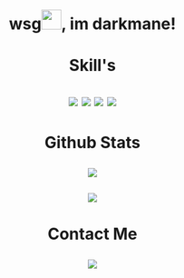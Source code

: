 <h1 align="center">
 wsg<img src="https://media.giphy.com/media/hvRJCLFzcasrR4ia7z/giphy.gif" width="35px">, im darkmane!
  <a target="_blank">
    <p align="center">  
  <a href="https://www.github.com/DarkManee" target="_blank" rel="noreferrer">
  </a>
</p>
<p align="center">  
 </p>
  </a>
</h1>

<h1 align="center">
  Skill's
  <p align="center">  
 </p>
  <img src="https://img.shields.io/badge/Node.js-43853D?style=for-the-badge&logo=node.js&logoColor=white"/> 
 <img src="https://img.shields.io/badge/HTML5-E34F26?style=for-the-badge&logo=html5&logoColor=white"/> 
 <image src="https://img.shields.io/badge/CSS3-1572B6?style=for-the-badge&logo=css3&logoColor=white"/>  
  <image src="https://img.shields.io/badge/Lua-2C2D72?style=for-the-badge&logo=lua&logoColor=white"/> 
  <p align="center">  
 </p>
</h1>

<h1 align="center">
  Github Stats
  <p align="center">  
 </p>
<a href="https://github.com/DarkManee/">
    <img
      align="center"
      src="https://github-readme-stats.vercel.app/api/top-langs/?username=DarkManee&layout=compact&theme=react&hide_border=true&border_radius=25"
    />
</a>
 <p </p>
 <p align="center"> 
  <a href="https://github.com/DarkManee/">
    <img
      align="center"
      src="https://github-readme-stats.vercel.app/api?username=DarkManee&count_private=true&show_icons=true&custom_title=Github%20Status&hide=issues&theme=react&hide_border=true&border_radius=25"
    />
   </p>
  </a>
   <p align="center">  
 </p>
  </h1>

<h1 align="center">
  Contact Me
  <p align="center">  
 </p>

<a href="https://discord.com/users/845387175105527858"> 
  <img align="center" src="https://lanyard.cnrad.dev/api/845387175105527858">
</a>
</h1>
</div>
